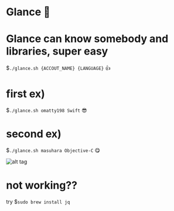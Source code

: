 # Glance :eyes:
# Glance can know somebody and libraries, super easy
$`./glance.sh {ACCOUT_NAME} {LANGUAGE}` :+1:

# first ex)
$`./glance.sh omatty198 Swift` :sunglasses: 

# second ex)
$`./glance.sh masuhara Objective-C` :yum:

![alt tag](https://raw.github.com/omatty198/Glance/master/img/demo.gif)

# not working??
try
$`sudo brew install jq`

